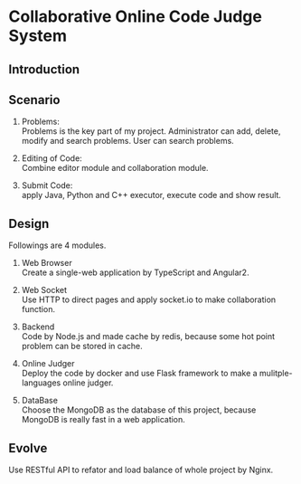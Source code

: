 # Collaborative Online Code Judge System

## Introduction

## Scenario
1. Problems: <br />
Problems is the key part of my project. Administrator can add, delete, modify and search problems. User can search problems.

2. Editing of Code: <br />
Combine editor module and collaboration module.

3. Submit Code: <br />
apply Java, Python and C++ executor, execute code and show result.

## Design
Followings are 4 modules.  <br />
1. Web Browser<br />
Create a single-web application by TypeScript and Angular2.

2. Web Socket<br />
Use HTTP to direct pages and apply socket.io to make collaboration function.

3. Backend <br />
Code by Node.js and made cache by redis, because some hot point problem can be stored in cache.

4. Online Judger <br />
Deploy the code by docker and use Flask framework to make a mulitple-languages online judger.

5. DataBase <br />
Choose the MongoDB as the database of this project, because MongoDB is really fast in a web application. 

## Evolve 

Use RESTful API to refator and load balance of whole project by Nginx.
